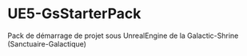 # UE5-GsStarterPack
 Pack de démarrage de projet sous UnrealEngine de la Galactic-Shrine (Sanctuaire-Galactique)
